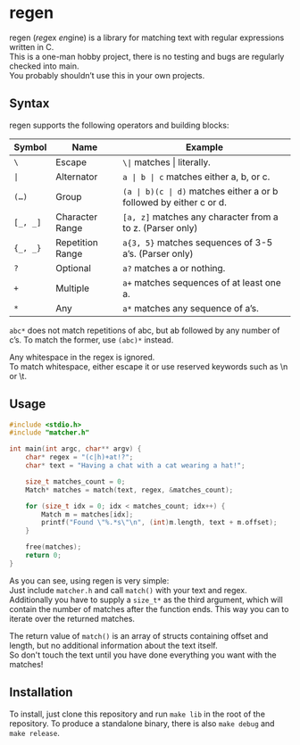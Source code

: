 # regen

regen (*reg*ex *en*gine) is a library for matching text with regular expressions written in C.<br>
This is a one-man hobby project, there is no testing and bugs are regularly checked into main.<br>
You probably shouldn’t use this in your own projects.

## Syntax

regen supports the following operators and building blocks:

Symbol | Name | Example
-------|------|--------
`\` | Escape | `\\|` matches \| literally.
`\|` | Alternator | `a \| b \| c` matches either a, b, or c.
`(…)` | Group | `(a \| b)(c \| d)` matches either a or b followed by either c or d.
`[_, _]` | Character Range | `[a, z]` matches any character from a to z. (Parser only)
`{_, _}` | Repetition Range | `a{3, 5}` matches sequences of 3-5 a’s. (Parser only)
`?` | Optional | `a?` matches a or nothing.
`+` | Multiple | `a+` matches sequences of at least one a.
`*` | Any | `a*` matches any sequence of a’s.

`abc*` does not match repetitions of abc, but ab followed by any number of c’s. To match the former, use `(abc)*` instead.

Any whitespace in the regex is ignored.<br>
To match whitespace, either escape it or use reserved keywords such as \n or \t.

## Usage

```c
#include <stdio.h>
#include "matcher.h"

int main(int argc, char** argv) {
    char* regex = "(c|h)+at!?";
    char* text = "Having a chat with a cat wearing a hat!";

    size_t matches_count = 0;
    Match* matches = match(text, regex, &matches_count);

    for (size_t idx = 0; idx < matches_count; idx++) {
        Match m = matches[idx];
        printf("Found \"%.*s\"\n", (int)m.length, text + m.offset);
    }

    free(matches);
    return 0;
}
```
As you can see, using regen is very simple:<br>
Just include `matcher.h` and call `match()` with your text and regex. Additionally you have to supply a `size_t*` as the third argument, which will contain the number of matches after the function ends. This way you can to iterate over the returned matches.

The return value of `match()` is an array of structs containing offset and length, but no additional information about the text itself.<br>
So don't touch the text until you have done everything you want with the matches!

## Installation

To install, just clone this repository and run `make lib` in the root of the repository. To produce a standalone binary, there is also `make debug` and `make release`.